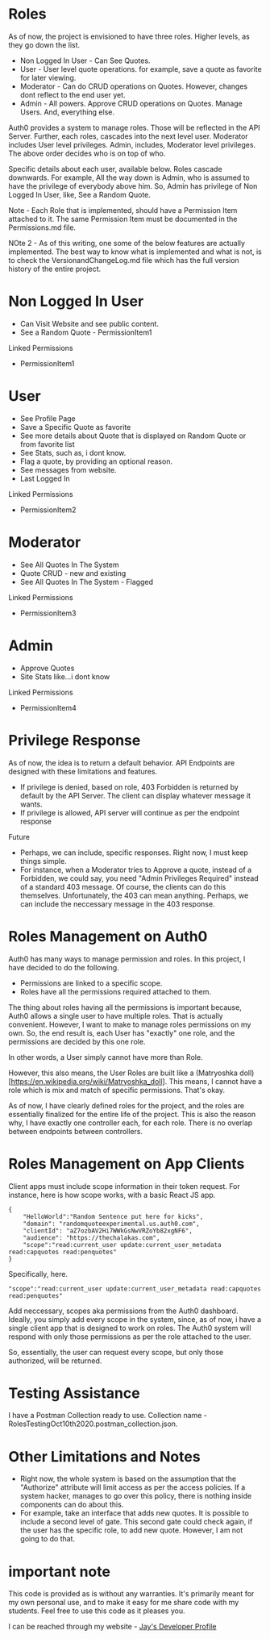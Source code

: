# Roles

As of now, the project is envisioned to have three roles. Higher levels, as they go down the list.

* Non Logged In User - Can See Quotes. 
* User - User level quote operations. for example, save a quote as favorite for later viewing.
* Moderator - Can do CRUD operations on Quotes. However, changes dont reflect to the end user yet.
* Admin - All powers. Approve CRUD operations on Quotes. Manage Users. And, everything else. 

Auth0 provides a system to manage roles. Those will be reflected in the API Server. Further, each roles, cascades into the next level user. Moderator includes User level privileges. Admin, includes, Moderator level privileges. The above order decides who is on top of who.

Specific details about each user, available below. Roles cascade downwards. For example, All the way down is Admin, who is assumed to have the privilege of everybody above him. So, Admin has privilege of Non Logged In User, like, See a Random Quote.

Note - Each Role that is implemented, should have a Permission Item attached to it. The same Permission Item must be documented in the Permissions.md file.

NOte 2 - As of this writing, one some of the below features are actually implemented. The best way to know what is implemented and what is not, is to check the VersionandChangeLog.md file which has the full version history of the entire project.

# Non Logged In User

* Can Visit Website and see public content.
* See a Random Quote - PermissionItem1

Linked Permissions

* PermissionItem1

# User

* See Profile Page
* Save a Specific Quote as favorite
* See more details about Quote that is displayed on Random Quote or from favorite list
* See Stats, such as, i dont know. 
* Flag a quote, by providing an optional reason.
* See messages from website.
* Last Logged In

Linked Permissions

* PermissionItem2

# Moderator

* See All Quotes In The System
* Quote CRUD - new and existing
* See All Quotes In The System - Flagged

Linked Permissions

* PermissionItem3

# Admin

* Approve Quotes
* Site Stats like...i dont know

Linked Permissions

* PermissionItem4

# Privilege Response

As of now, the idea is to return a default behavior. API Endpoints are designed with these limitations and features.

* If privilege is denied, based on role, 403 Forbidden is returned by default by the API Server. The client can display whatever message it wants.
* If privilege is allowed, API server will continue as per the endpoint response

Future

* Perhaps, we can include, specific responses. Right now, I must keep things simple.
* For instance, when a Moderator tries to Approve a quote, instead of a Forbidden, we could say, you need "Admin Privileges Required" instead of a standard 403 message. Of course, the clients can do this themselves. Unfortunately, the 403 can mean anything. Perhaps, we can include the neccessary message in the 403 response.

# Roles Management on Auth0

Auth0 has many ways to manage permission and roles. In this project, I have decided to do the following. 

* Permissions are linked to a specific scope.
* Roles have all the permissions required attached to them. 

The thing about roles having all the permissions is important because, Auth0 allows a single user to have multiple roles. That is actually convenient. However, I want to make to manage roles permissions on my own. So, the end result is, each User has "exactly" one role, and the permissions are decided by this one role.

In other words, a User simply cannot have more than Role. 

However, this also means, the User Roles are built like a (Matryoshka doll)[https://en.wikipedia.org/wiki/Matryoshka_doll]. This means, I cannot have a role which is mix and match of specific permissions. That's okay. 

As of now, I have clearly defined roles for the project, and the roles are essentially finalized for the entire life of the project. This is also the reason why, I have exactly one controller each, for each role. There is no overlap between endpoints between controllers. 

# Roles Management on App Clients

Client apps must include scope information in their token request. For instance, here is how scope works, with a basic React JS app.

    {
        "HelloWorld":"Random Sentence put here for kicks",
        "domain": "randomquoteexperimental.us.auth0.com",
        "clientId": "aZ7ozbAV2Hi7WWkGsNwVRZoYb82xgNF6",
        "audience": "https://thechalakas.com",
        "scope":"read:current_user update:current_user_metadata read:capquotes read:penquotes"    
    }

Specifically, here.

    "scope":"read:current_user update:current_user_metadata read:capquotes read:penquotes"

Add neccessary, scopes aka permissions from the Auth0 dashboard. Ideally, you simply add every scope in the system, since, as of now, i have a single client app that is designed to work on roles. The Auth0 system will respond with only those permissions as per the role attached to the user. 

So, essentially, the user can request every scope, but only those authorized, will be returned.

# Testing Assistance

I have a Postman Collection ready to use. Collection name - RolesTestingOct10th2020.postman_collection.json.

# Other Limitations and Notes

* Right now, the whole system is based on the assumption that the "Authorize" attribute will limit access as per the access policies. If a system hacker, manages to go over this policy, there is nothing inside components can do about this.
* For example, take an interface that adds new quotes. It is possible to include a second level of gate. This second gate could check again, if the user has the specific role, to add new quote. However, I am not going to do that.

# important note 

This code is provided as is without any warranties. It's primarily meant for my own personal use, and to make it easy for me share code with my students. Feel free to use this code as it pleases you.

I can be reached through my website - [Jay's Developer Profile](https://jay-study-nildana.github.io/developerprofile)